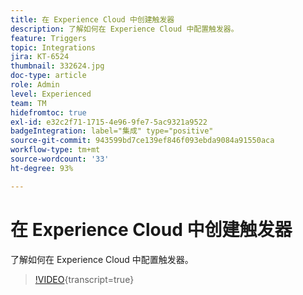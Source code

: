 ```yaml
---
title: 在 Experience Cloud 中创建触发器
description: 了解如何在 Experience Cloud 中配置触发器。
feature: Triggers
topic: Integrations
jira: KT-6524
thumbnail: 332624.jpg
doc-type: article
role: Admin
level: Experienced
team: TM
hidefromtoc: true
exl-id: e32c2f71-1715-4e96-9fe7-5ac9321a9522
badgeIntegration: label="集成" type="positive"
source-git-commit: 943599bd7ce139ef846f093ebda9084a91550aca
workflow-type: tm+mt
source-wordcount: '33'
ht-degree: 93%

---
```


# 在 Experience Cloud 中创建触发器

了解如何在 Experience Cloud 中配置触发器。

>[!VIDEO](https://video.tv.adobe.com/v/332624?learn=on){transcript=true}
